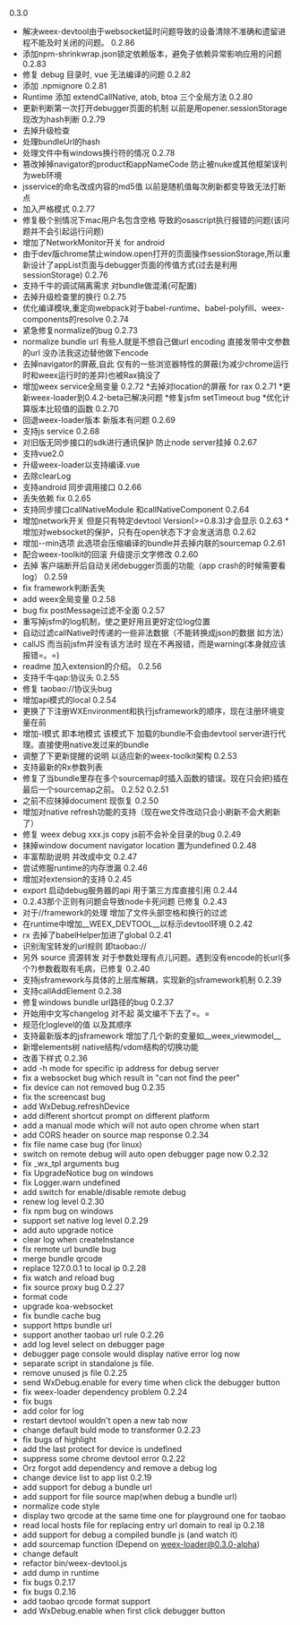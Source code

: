 0.3.0
* 解决weex-devtool由于websocket延时问题导致的设备清除不准确和遗留进程不能及时关闭的问题。
0.2.86
* 添加npm-shrinkwrap.json锁定依赖版本，避免子依赖异常影响应用的问题
0.2.83
* 修复 debug 目录时, vue 无法编译的问题
0.2.82
* 添加 .npmignore
0.2.81
* Runtime 添加 extendCallNative, atob, btoa 三个全局方法
0.2.80
* 更新判断第一次打开debugger页面的机制 以前是用opener.sessionStorage现改为hash判断
0.2.79
* 去掉升级检查
* 处理bundleUrl的hash
* 处理文件中有windows换行符的情况
0.2.78
* 篡改掉掉navigator的product和appNameCode 防止被nuke或其他框架误判为web环境
* jsservice的命名改成内容的md5值 以前是随机值每次刷新都变导致无法打断点
* 加入严格模式
0.2.77
* 修复极个别情况下mac用户名包含空格 导致的osascript执行报错的问题(该问题并不会引起运行问题)
* 增加了NetworkMonitor开关 for android
* 由于dev版chrome禁止window.open打开的页面操作sessionStorage,所以重新设计了appList页面与debugger页面的传值方式(过去是利用sessionStorage)
0.2.76
* 支持千牛的调试隔离需求 对bundle做混淆(可配置)
* 去掉升级检查里的换行
0.2.75
* 优化编译模块,重定向webpack对于babel-runtime、babel-polyfill、weex-components的resolve
0.2.74
* 紧急修复normalize的bug
0.2.73
* normalize bundle url 有些人就是不想自己做url encoding 直接发带中文参数的url 没办法我这边替他做下encode
* 去掉navigator的屏蔽,自此 仅有的一些浏览器特性的屏蔽(为减少chrome运行时和weex运行时的差异)也被Rax搞没了
* 增加weex service全局变量
0.2.72
*去掉对location的屏蔽 for rax
0.2.71
*更新weex-loader到0.4.2-beta已解决问题
*修复jsfm setTimeout bug
*优化计算版本比较值的函数
0.2.70
* 回退weex-loader版本 新版本有问题
0.2.69
* 支持js service
0.2.68
* 对旧版无同步接口的sdk进行通讯保护 防止node server挂掉
0.2.67
* 支持vue2.0
* 升级weex-loader以支持编译.vue
* 去除clearLog
* 支持android 同步调用接口
0.2.66
* 丢失依赖 fix
0.2.65
* 支持同步接口callNativeModule 和callNativeComponent
0.2.64
* 增加network开关 但是只有特定devtool Version(>=0.8.3)才会显示
0.2.63
*增加对websocket的保护，只有在open状态下才会发送消息
0.2.62
* 增加--min选项 此选项会压缩编译的bundle并去掉内联的sourcemap
0.2.61
* 配合weex-toolkit的回滚 升级提示文字修改
0.2.60
* 去掉 客户端断开后自动关闭debugger页面的功能（app crash的时候需要看log）
0.2.59
* fix framework判断丢失
* add weex全局变量
0.2.58
* bug fix postMessage过滤不全面
0.2.57
* 重写掉jsfm的log机制，使之更好用且更好定位log位置
* 自动过滤callNative时传递的一些非法数据（不能转换成json的数据 如方法）
* callJS 而当前jsfm并没有该方法时 现在不再报错，而是warning(本身就应该报错=。=)
* readme 加入extension的介绍。
0.2.56
* 支持千牛qap:协议头
0.2.55
* 修复 taobao://协议头bug
* 增加api模式的local
0.2.54
* 更换了下注册WXEnvironment和执行jsframework的顺序，现在注册环境变量在前
* 增加-l模式 即本地模式 该模式下 加载的bundle不会由devtool server进行代理。直接使用native发过来的bundle
* 调整了下更新提醒的说明 以适应新的weex-toolkit架构
0.2.53
* 支持最新的Rx参数列表
* 修复了当bundle里存在多个sourcemap时插入函数的错误。现在只会把}插在最后一个sourcemap之前。
0.2.52
0.2.51
* 之前不应抹掉document 现恢复
0.2.50
* 增加对native refresh功能的支持（现在we文件改动只会小刷新不会大刷新了）
* 修复 weex debug xxx.js copy js前不会补全目录的bug
0.2.49
* 抹掉window document navigator location 置为undefined
0.2.48
* 丰富帮助说明 并改成中文
0.2.47
* 尝试修服runtime的内存泄漏
0.2.46
* 增加对extension的支持
0.2.45
* export 启动debug服务器的api 用于第三方库直接引用
0.2.44
* 0.2.43那个正则有问题会导致node卡死问题 已修复
0.2.43
* 对于//framework的处理 增加了文件头部空格和换行的过滤
* 在runtime中增加__WEEX_DEVTOOL__以标示devtool环境
0.2.42
* rx 去掉了babelHelper加进了global
0.2.41
* 识别淘宝转发的url规则 即taobao://
* 另外 source 资源转发 对于参数处理有点儿问题。遇到没有encode的长url(多个?)参数截取有毛病，已修复
0.2.40
* 支持jsframework与具体的上层库解耦，实现新的jsframework机制
0.2.39
* 支持callAddElement
0.2.38
* 修复windows bundle url路径的bug
0.2.37
* 开始用中文写changelog 对不起 英文编不下去了=。=
* 规范化loglevel的值 以及其顺序
* 支持最新版本的jsframework 增加了几个新的变量如__weex_viewmodel__
* 新增elements树 native结构/vdom结构的切换功能
* 改善下样式
0.2.36
* add -h mode for specific ip address for debug server
* fix a websocket bug which result in "can not find the peer"
* fix device can not removed  bug
0.2.35
* fix the screencast bug
* add WxDebug.refreshDevice
* add different shortcut prompt on different platform
* add a manual mode which will not auto open chrome when start
* add CORS header on source map response
0.2.34
* fix file name case bug (for linux)
* switch on remote debug will auto open debugger page now
0.2.32
* fix _wx_tpl arguments bug
* fix UpgradeNotice bug on windows
* fix Logger.warn undefined
* add switch for enable/disable remote debug
* renew log level
0.2.30
* fix npm bug on windows
* support set native log level
0.2.29
* add auto upgrade notice
* clear log when createInstance
* fix remote url bundle bug
* merge bundle qrcode
* replace 127.0.0.1 to local ip
0.2.28
* fix watch and reload bug
* fix source proxy bug
0.2.27
* format code
* upgrade koa-websocket
* fix bundle cache bug
* support https bundle url
* support another taobao url rule
0.2.26
* add log level select on debugger page
* debugger page console would display native error log now
* separate script in standalone js file.
* remove unused js file
0.2.25
* send WxDebug.enable for every time when click the debugger button
* fix weex-loader dependency problem
0.2.24
* fix bugs
* add color for log
* restart devtool wouldn't open a new tab now
* change default buld mode to transformer
0.2.23
* fix bugs of highlight
* add the last protect for device is undefined
* suppress some chrome devtool error
0.2.22
* Orz forgot add dependency and remove a debug log
* change device list to app list
0.2.19
* add support for debug a bundle url
* add support for file source map(when debug a bundle url)
* normalize code style
* display two qrcode at the same time one for playground one for taobao
* read local hosts file for replacing entry url domain to real ip
0.2.18
* add support for debug a compiled bundle js (and watch it)
* add sourcemap function (Depend on weex-loader@0.3.0-alpha)
* change default
* refactor bin/weex-devtool.js
* add dump in runtime
* fix bugs
0.2.17
* fix bugs
0.2.16
* add taobao qrcode format support
* add WxDebug.enable when first click debugger button
